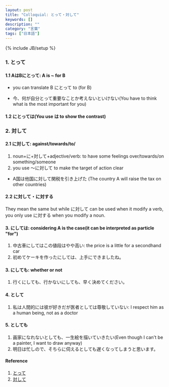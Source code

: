 ```yaml
---
layout: post
title: "Colloquial: とって・対して"
keywords: []
description: ""
category: "言葉"
tags: ["日本語"]
---
```

{% include JB/setup %}

### 1. とって
#### 1.1 AはBにとって: A is ~ for B 
- you can translate B にとって to (for B)

- 今、何が自分とって重要なことか考えないといけない(You have to think what is the most important for
  you)

#### 1.2 にとっては(You use は to show the contrast)

### 2. 対して

#### 2.1 に対して: against/towards/to/
1. noun+に+対して+adjective/verb: to have some feelings over/towards/on something/someone
2. you use 〜に対して to make the target of action clear
- A国は他国に対して関税を引き上げた (The country A will raise the tax on other countries)

#### 2.2 に対して・に対する
They mean the same but while に対して can be used when it modify a verb, you only use に対する when
you modify a noun.

#### 3. にしては: considering A is the case(it can be interpreted as particle "for")
1. 中古車にしてはこの値段はやや高い: the price is a little for a secondhand car
2. 初めてケーキを作ったにしては、上手にできましたね。

#### 3. にしても: whether or not
1. 行くにしても、行かないにしても、早く決めてください。


#### 4. として
1. 私は人間的には彼が好きだが医者としては尊敬していない: I respect him as a human being, not as a doctor

#### 5. としても
1. 画家になれないとしても、一生絵を描いていきたい(Even though I can't be a painter, I want to draw
   anyway)
2. 明日は忙しので、そちらに伺えるとしても遅くなってしまうと思います。






#### Reference
1. [とって](http://maggiesensei.com/2018/07/26/how-to-use-%e3%81%ab%e3%81%a8%e3%81%a3%e3%81%a6-ni-totte/)
2. [対して](http://maggiesensei.com/2018/07/11/how-to-use-%e3%80%9c%e3%81%ab%e5%af%be%e3%81%97%e3%81%a6-ni-taishite/)
